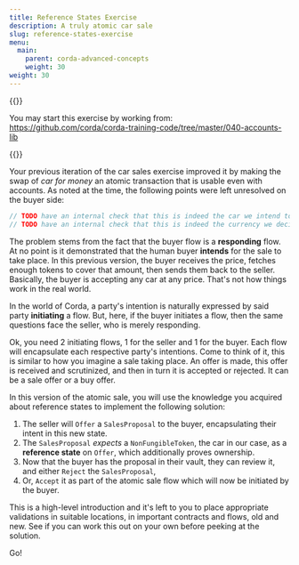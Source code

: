 ```yaml
---
title: Reference States Exercise
description: A truly atomic car sale
slug: reference-states-exercise
menu:
  main:
    parent: corda-advanced-concepts
    weight: 30
weight: 30
---
```



{{<ExpansionPanel title="Code">}}

You may start this exercise by working from: https://github.com/corda/corda-training-code/tree/master/040-accounts-lib

{{</ExpansionPanel>}}

Your previous iteration of the car sales exercise improved it by making the swap of _car for money_ an atomic transaction that is usable even with accounts. As noted at the time, the following points were left unresolved on the buyer side:

```java
// TODO have an internal check that this is indeed the car we intend to buy.
// TODO have an internal check that this is indeed the currency we decided to use in the sale.
```
The problem stems from the fact that the buyer flow is a **responding** flow. At no point is it demonstrated that the human buyer **intends** for the sale to take place. In this previous version, the buyer receives the price, fetches enough tokens to cover that amount, then sends them back to the seller. Basically, the buyer is accepting any car at any price. That's not how things work in the real world.

In the world of Corda, a party's intention is naturally expressed by said party **initiating** a flow. But, here, if the buyer initiates a flow, then the same questions face the seller, who is merely responding.

Ok, you need 2 initiating flows, 1 for the seller and 1 for the buyer. Each flow will encapsulate each respective party's intentions. Come to think of it, this is similar to how you imagine a sale taking place. An offer is made, this offer is received and scrutinized, and then in turn it is accepted or rejected. It can be a sale offer or a buy offer.

In this version of the atomic sale, you will use the knowledge you acquired about reference states to implement the following solution:

1. The seller will `Offer` a `SalesProposal` to the buyer, encapsulating their intent in this new state.
2. The `SalesProposal` _expects_ a `NonFungibleToken`, the car in our case, as a **reference state** on `Offer`, which additionally proves ownership.
3. Now that the buyer has the proposal in their vault, they can review it, and either `Reject` the `SalesProposal`,
4. Or, `Accept` it as part of the atomic sale flow which will now be initiated by the buyer.

This is a high-level introduction and it's left to you to place appropriate validations in suitable locations, in important contracts and flows, old and new. See if you can work this out on your own before peeking at the solution.

Go!

